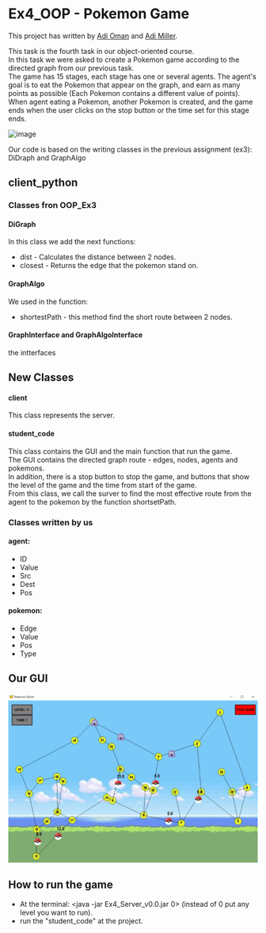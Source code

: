 # Ex4_OOP - Pokemon Game
This project has written by [Adi Oman](https://github.com/adiOmann) and [Adi Miller](https://github.com/AdiMM1).

This task is the fourth task in our object-oriented course. <br />
In this task we were asked to create a Pokemon game according to the directed graph from our previous task. <br /> 
The game has 15 stages, each stage has one or several agents. The agent's goal is to eat the Pokemon that appear on the graph, and earn as many points as possible (Each Pokemon contains a different value of points). <br />
When agent eating a Pokemon, another Pokemon is created, and the game ends when the user clicks on the stop button or the time set for this stage ends.

![image](https://github.com/adiOmann/Ex4_OOP/blob/master/1200px-International_Pok%C3%A9mon_logo.svg.png)

Our code is based on the writing classes in the previous assignment (ex3): DiDraph and GraphAlgo

## client_python
### Classes fron OOP_Ex3
#### DiGraph
In this class we add the next functions:
* dist - Calculates the distance between 2 nodes.
* closest - Returns the edge that the pokemon stand on.
#### GraphAlgo
We used in the function:
* shortestPath - this method find the short route between 2 nodes.
#### GraphInterface and GraphAlgoInterface 
the intterfaces
## New Classes
#### client
This class represents the server.
#### student_code
This class contains the GUI and the main function that run the game. <br />
The GUI contains the directed graph route - edges, nodes, agents and pokemons. <br />
In addition, there is a stop button to stop the game, 
and buttons that show the level of the game and the time from start of the game. <br />
From this class, we call the surver to find the most effective route from the agent to the pokemon by the function shortsetPath.
### Classes written by us
#### agent:
* ID
* Value
* Src
* Dest
* Pos
#### pokemon:
* Edge
* Value
* Pos
* Type

## Our GUI
![image](https://github.com/adiOmann/Ex4_OOP/blob/master/GUI.jpeg)




## How to run the game
* At the terminal: <java -jar Ex4_Server_v0.0.jar 0> (instead of 0 put any level you want to run). <br />
* run the "student_code" at the project.
